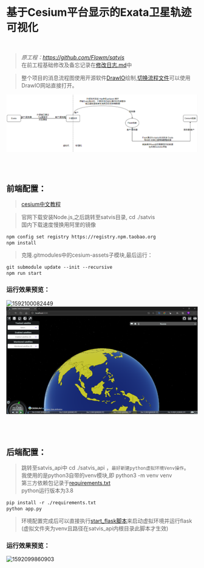 # 基于Cesium平台显示的Exata卫星轨迹可视化
<br />

>*原工程：https://github.com/Flowm/satvis*  
在前工程基础修改及备忘记录在[修改日志.md](mydata/修改日志_lk.md)中  

>整个项目的消息流程图使用开源软件[DrawIO](https://app.diagrams.net/index.html)绘制,[切换流程文件](mydata/切换流程.drawio)可以使用DrawIO网站直接打开。    
<center>  

![消息流程图](mydata/切换流程.png)
</center> <br /><br />

## 前端配置：
>[cesium中文教程](http://cesium.xin/wordpress/archives/all-article.html)  

>官网下载安装Node.js,之后跳转至satvis目录, cd ./satvis  
国内下载速度慢换用阿里的镜像
```
npm config set registry https://registry.npm.taobao.org 
npm install
```

>克隆.gitmodules中的cesium-assets子模块,最后运行：
```
git submodule update --init --recursive
npm run start
```
### 运行效果预览：
![1592100082449](../satvis/assets/1592100082449.png)
![预览图](mydata/配置截图/int.png)<br /><br /><br /><br />




## 后端配置：
>跳转至satvis_api中  cd ./satvis_api  ，`最好新建python虚拟环境Venv操作`。  
我使用的是python3自带的venv模块,即 python3 -m venv venv  
第三方依赖包记录于[requirements.txt](satvis_api/requirements.txt)  
python运行版本为3.8
```
pip install -r ./requirements.txt
python app.py
```
>环境配置完成后可以直接执行[start_flask脚本](start_flask.ps1)来启动虚拟环境并运行flask (虚拟文件夹为venv且路径在satvis_api内根目录此脚本才生效)
### 运行效果预览：
![1592099860903](../satvis/assets/1592099860903.png)
